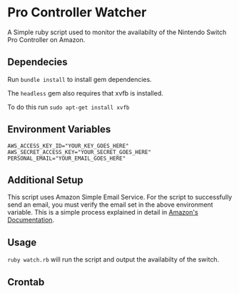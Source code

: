 # Pro Controller Watcher
A Simple ruby script used to monitor the availabilty of the Nintendo Switch Pro Controller on Amazon.

## Dependecies

Run `bundle install` to install gem dependencies.

The `headless` gem also requires that xvfb is installed.

To do this run `sudo apt-get install xvfb`

## Environment Variables
`AWS_ACCESS_KEY_ID="YOUR_KEY_GOES_HERE"`
`AWS_SECRET_ACCESS_KEY="YOUR_SECRET_GOES_HERE"`
`PERSONAL_EMAIL="YOUR_EMAIL_GOES_HERE"`

## Additional Setup
This script uses Amazon Simple Email Service.
For the script to successfully send an email, you must verify the email set in the above environment variable.
This is a simple process explained in detail in [Amazon's Documentation](https://docs.aws.amazon.com/ses/latest/DeveloperGuide/verify-email-addresses.html).

## Usage
`ruby watch.rb` will run the script and output the availabilty of the switch.

## Crontab
